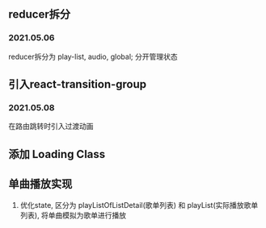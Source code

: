
## reducer拆分
### 2021.05.06

reducer拆分为 play-list, audio, global; 分开管理状态


## 引入react-transition-group
### 2021.05.08

在路由跳转时引入过渡动画


## 添加 Loading Class


## 单曲播放实现
1. 优化state, 区分为 playListOfListDetail(歌单列表) 和 playList(实际播放歌单列表), 将单曲模拟为歌单进行播放
